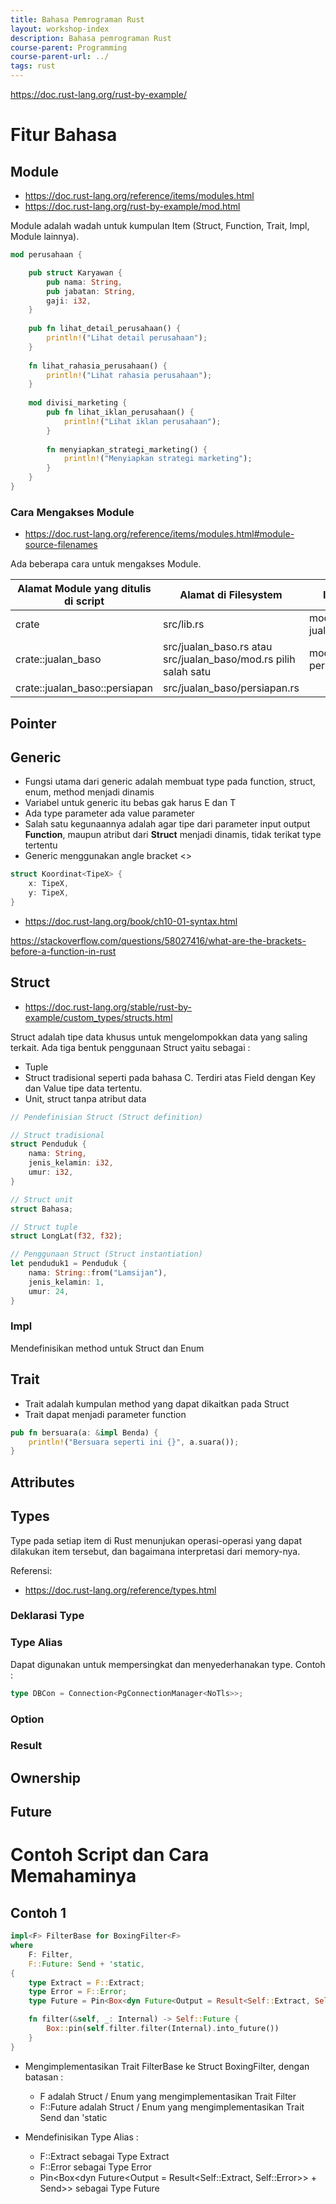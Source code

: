 ```yaml
---
title: Bahasa Pemrograman Rust
layout: workshop-index
description: Bahasa pemrograman Rust
course-parent: Programming
course-parent-url: ../
tags: rust
---
```


https://doc.rust-lang.org/rust-by-example/

# Fitur Bahasa

## Module
- https://doc.rust-lang.org/reference/items/modules.html
- https://doc.rust-lang.org/rust-by-example/mod.html

Module adalah wadah untuk kumpulan Item (Struct, Function, Trait, Impl, Module lainnya).

```rust
mod perusahaan {

    pub struct Karyawan {
        pub nama: String,
        pub jabatan: String,
        gaji: i32,
    }
    
    pub fn lihat_detail_perusahaan() {
        println!("Lihat detail perusahaan");
    }
    
    fn lihat_rahasia_perusahaan() {
        println!("Lihat rahasia perusahaan");
    }
    
    mod divisi_marketing {
        pub fn lihat_iklan_perusahaan() {
            println!("Lihat iklan perusahaan");
        }
        
        fn menyiapkan_strategi_marketing() {
            println!("Menyiapkan strategi marketing");
        }
    }
}
```

### Cara Mengakses Module

- https://doc.rust-lang.org/reference/items/modules.html#module-source-filenames

Ada beberapa cara untuk mengakses Module. 

| Alamat Module yang ditulis di script | Alamat di Filesystem | Isi File |
| --- | --- | --- |
| crate | src/lib.rs | mod jualan_baso; |
| crate::jualan_baso | src/jualan_baso.rs atau src/jualan_baso/mod.rs pilih salah satu | mod persiapan; |
| crate::jualan_baso::persiapan | src/jualan_baso/persiapan.rs | |


## Pointer

## Generic
- Fungsi utama dari generic adalah membuat type pada function, struct, enum, method menjadi dinamis
- Variabel untuk generic itu bebas gak harus E dan T
- Ada type parameter ada value parameter
- Salah satu kegunaannya adalah agar tipe dari parameter input output **Function**, maupun atribut dari **Struct** menjadi dinamis, tidak terikat type tertentu
- Generic menggunakan angle bracket \<\>

```rust
struct Koordinat<TipeX> {
    x: TipeX,
    y: TipeX,
}
```

- https://doc.rust-lang.org/book/ch10-01-syntax.html

https://stackoverflow.com/questions/58027416/what-are-the-brackets-before-a-function-in-rust

## Struct

- https://doc.rust-lang.org/stable/rust-by-example/custom_types/structs.html

Struct adalah tipe data khusus untuk mengelompokkan data yang saling terkait. Ada tiga bentuk penggunaan Struct yaitu sebagai :
- Tuple
- Struct tradisional seperti pada bahasa C. Terdiri atas Field dengan Key dan Value tipe data tertentu.
- Unit, struct tanpa atribut data

```rust
// Pendefinisian Struct (Struct definition)

// Struct tradisional
struct Penduduk {
    nama: String,
    jenis_kelamin: i32,
    umur: i32,
}

// Struct unit
struct Bahasa;

// Struct tuple
struct LongLat(f32, f32);

// Penggunaan Struct (Struct instantiation)
let penduduk1 = Penduduk {
    nama: String::from("Lamsijan"),
    jenis_kelamin: 1,
    umur: 24,
}
```

### Impl
Mendefinisikan method untuk Struct dan Enum

## Trait
- Trait adalah kumpulan method yang dapat dikaitkan pada Struct
- Trait dapat menjadi parameter function
```rust
pub fn bersuara(a: &impl Benda) {
    println!("Bersuara seperti ini {}", a.suara());
}
```

## Attributes

## Types

Type pada setiap item di Rust menunjukan operasi-operasi yang dapat dilakukan item tersebut, dan bagaimana interpretasi dari memory-nya.

Referensi:
- https://doc.rust-lang.org/reference/types.html

### Deklarasi Type

### Type Alias

Dapat digunakan untuk mempersingkat dan menyederhanakan type. Contoh :
```rust
type DBCon = Connection<PgConnectionManager<NoTls>>;
```

### Option

### Result

## Ownership

## Future

# Contoh Script dan Cara Memahaminya

## Contoh 1

```rust
impl<F> FilterBase for BoxingFilter<F>
where
    F: Filter,
    F::Future: Send + 'static,
{
    type Extract = F::Extract;
    type Error = F::Error;
    type Future = Pin<Box<dyn Future<Output = Result<Self::Extract, Self::Error>> + Send>>;

    fn filter(&self, _: Internal) -> Self::Future {
        Box::pin(self.filter.filter(Internal).into_future())
    }
}
```

- Mengimplementasikan Trait FilterBase ke Struct BoxingFilter, dengan batasan :
  - F adalah Struct / Enum yang mengimplementasikan Trait Filter
  - F::Future adalah Struct / Enum yang mengimplementasikan Trait Send dan 'static
  
- Mendefinisikan Type Alias :
  - F::Extract sebagai Type Extract
  - F::Error sebagai Type Error
  - Pin<Box<dyn Future<Output = Result<Self::Extract, Self::Error>> + Send>> sebagai Type Future
